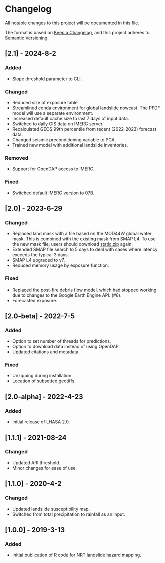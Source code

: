# Changelog

All notable changes to this project will be documented in this file.

The format is based on [Keep a Changelog](https://keepachangelog.com/en/1.1.0/),
and this project adheres to [Semantic Versioning](https://semver.org/spec/v2.0.0.html).

## [2.1] - 2024-8-2

### Added

- Slope threshold parameter to CLI.

### Changed

- Reduced size of exposure table.
- Streamlined conda environment for global landslide nowcast. The PFDF model will use a separate environment.
- Increased default cache size to last 7 days of input data.
- Switched to daily GIS data on IMERG server.
- Recalculated GEOS 99th percentile from recent (2022-2023) forecast data.
- Changed seismic preconditioning variable to PGA.
- Trained new model with additional landslide inventories.

### Removed
- Support for OpenDAP access to IMERG.

### Fixed

- Switched default IMERG version to 07B.

## [2.0] - 2023-6-29

### Changed

- Replaced land mask with a file based on the MOD44W global water mask. This is combined with the existing mask from SMAP L4. To use the new mask file, users should download [static.zip](https://gpm.nasa.gov/sites/default/files/data/landslides/static.zip) again.
- Extended SMAP file search to 5 days to deal with cases where latency exceeds the typical 3 days.
- SMAP L4 upgraded to v7.
- Reduced memory usage by exposure function.

### Fixed

- Replaced the post-fire debris flow model, which had stopped working due to changes to the Google Earth Engine API. (#8).
- Forecasted exposure.

## [2.0-beta] - 2022-7-5

### Added

- Option to set number of threads for predictions.
- Option to download data instead of using OpenDAP.
- Updated citations and metadata.

### Fixed

- Unzipping during installation.
- Location of subsetted geotiffs.

## [2.0-alpha] - 2022-4-23

### Added

- Initial release of LHASA 2.0.

## [1.1.1] - 2021-08-24

### Changed

- Updated ARI threshold.
- Minor changes for ease of use.

## [1.1.0] - 2020-4-2

### Changed

- Updated landslide susceptibility map.
- Switched from total precipitation to rainfall as an input.

## [1.0.0] - 2019-3-13

### Added

- Initial publication of R code for NRT landslide hazard mapping.
